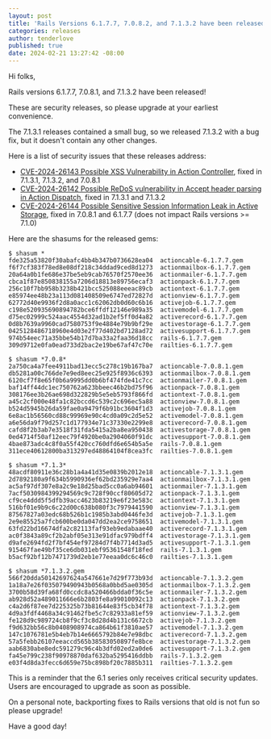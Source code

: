 ```yaml
---
layout: post
title: 'Rails Versions 6.1.7.7, 7.0.8.2, and 7.1.3.2 have been released!'
categories: releases
author: tenderlove
published: true
date: 2024-02-21 13:27:42 -08:00
---
```


Hi folks,

Rails versions 6.1.7.7, 7.0.8.1, and 7.1.3.2 have been released!

These are security releases, so please upgrade at your earliest convenience.

The 7.1.3.1 releases contained a small bug, so we released 7.1.3.2 with a bug fix, but it doesn't contain any other changes.

Here is a list of security issues that these releases address:

* [CVE-2024-26143 Possible XSS Vulnerability in Action Controller](https://discuss.rubyonrails.org/t/possible-xss-vulnerability-in-action-controller/84947), fixed in 7.1.3.1, 7.1.3.2, and 7.0.8.1
* [CVE-2024-26142 Possible ReDoS vulnerability in Accept header parsing in Action Dispatch](https://discuss.rubyonrails.org/t/possible-redos-vulnerability-in-accept-header-parsing-in-action-dispatch/84946), fixed in 7.1.3.1 and 7.1.3.2
* [CVE-2024-26144 Possible Sensitive Session Information Leak in Active Storage](https://discuss.rubyonrails.org/t/possible-sensitive-session-information-leak-in-active-storage/84945), fixed in 7.0.8.1 and 6.1.7.7 (does not impact Rails versions >= 7.1.0)

Here are the shasums for the released gems:

```
$ shasum *
fde325a53820f30abafc4bb4b347b0736628ea04  actioncable-6.1.7.7.gem
f6f7cf383f78ed8e08df218c34ddad9ced8d1273  actionmailbox-6.1.7.7.gem
20a64a0b1fe686e37be5eb9cab76570f2570ee36  actionmailer-6.1.7.7.gem
cbca1f87e850838155a7206d18813e89756ecaf3  actionpack-6.1.7.7.gem
256c10f7bb958b3238b421bcc525088eeeac89cb  actiontext-6.1.7.7.gem
e85974ee48b23a113d081408509e6747ed72827d  actionview-6.1.7.7.gem
62772d40e9936f2d8a0acc1c62062db0d60c6b16  activejob-6.1.7.7.gem
c198e520935690894782bce6ffdf12146e989a35  activemodel-6.1.7.7.gem
d75ec02999c524aac4554d32ad1b2ef5ff0d4a82  activerecord-6.1.7.7.gem
0d8b7639a9960cad7580753f9e4884e79b9bf29e  activestorage-6.1.7.7.gem
0425128486718960e4d03e2f77d402bd7128ad72  activesupport-6.1.7.7.gem
974b54eec71a35bbe54b17d7ba33a2faa36d18cc  rails-6.1.7.7.gem
309d9712e0fa0ead733d2bac2e19be67af47c70e  railties-6.1.7.7.gem

$ shasum *7.0.8*
2a750ca4a7fee4911bad13ecc5c278c19b167ba7  actioncable-7.0.8.1.gem
db5281a00c766de7e9ed8eec25e925f8936c6393  actionmailbox-7.0.8.1.gem
6120cf7f8e65f0b6a9995dd0b6bf474fde41c7cc  actionmailer-7.0.8.1.gem
baf14ff44dc1ec750762a623bbeec46b2bd75f96  actionpack-7.0.8.1.gem
308176ee3b26ae698d322829b5e5eb5793f866fd  actiontext-7.0.8.1.gem
a45c2cf000e48fa1c82bccd6c539c2c696ec5a88  actionview-7.0.8.1.gem
b524d5945b26da59fae0a9479f6b91bc3604f1d3  activejob-7.0.8.1.gem
6e8ac1b56560cd88c99969e90c4cd0a09c2d5e52  activemodel-7.0.8.1.gem
a6e56da9f79d257c1d177934e71c37330e2299e8  activerecord-7.0.8.1.gem
cafd8f2b3ab7e3518f31fda5415a2ba8ea950438  activestorage-7.0.8.1.gem
0ed4714f50af12eec79f4920be0a2904060f91dc  activesupport-7.0.8.1.gem
4bae873adc4c8f0a55f420cc760dfd6e654b5a5e  rails-7.0.8.1.gem
311ece40612800ba313297ed48864104f8cea3fc  railties-7.0.8.1.gem

$ shasum *7.1.3*
48acdf80911e36c28b1a4a41d35e0839b2012e18  actioncable-7.1.3.1.gem
2d7892180a9f634b5990936ef62bd235929e7aa4  actionmailbox-7.1.3.1.gem
ac5af97df307e8a2c9e18d25bad5cc0a6ab94601  actionmailer-7.1.3.1.gem
7acf5030984399294569c9c728f90ccf80605d72  actionpack-7.1.3.1.gem
cf9ce4ddd5f5dfb39acc4623b83219e6f23e583c  actiontext-7.1.3.1.gem
516bf01e9b9c6c22d00c638b080f3c7979441590  actionview-7.1.3.1.gem
87567827a03edc68b526b1c1985b3abd0446fe3d  activejob-7.1.3.1.gem
2e9e85525a7fcb600be0da047dd2ea2ce9758651  activemodel-7.1.3.1.gem
63fd22bd16674dfa2c82113faf93eb9edabaae40  activerecord-7.1.3.1.gem
ac0f3843a89cf2b2abf05e313e91dfac979bdff4  activestorage-7.1.3.1.gem
d9afe2694fd2f7bf454ef97284d7f4b7714d3ad5  activesupport-7.1.3.1.gem
915467fae49bf35ce6db031ebf95361548f18fed  rails-7.1.3.1.gem
b5acf92bf12b7471739d2eb1e77eeaa0dc6c46c0  railties-7.1.3.1.gem

$ shasum *7.1.3.2.gem
566f20dda50142697624a547661e7d29f773b93d  actioncable-7.1.3.2.gem
1a18a7e26f035079490943b0568a0bbd5ae0305d  actionmailbox-7.1.3.2.gem
3700b58d39fa68fd0ccdc8a520466bdda0f36c5e  actionmailer-7.1.3.2.gem
ab928d52a489011666e6b2803fe8a99010092c13  actionpack-7.1.3.2.gem
c4a2d6f87ee7d225325b73b81644e83f5cb34f78  actiontext-7.1.3.2.gem
4d9a3fdf4468a34c91462fbe5c7c82933a81ef59  actionview-7.1.3.2.gem
fe128d9c989724cb8f9cf3c8d28d4b131c6672cb  activejob-7.1.3.2.gem
f9d632bb56c8b0408908974ca864b61f3810ae57  activemodel-7.1.3.2.gem
147c1076781e5b4eb7b14e6665792b84e7e98dbc  activerecord-7.1.3.2.gem
57a5febb26107eeaccd565b38583050897fe8bce  activestorage-7.1.3.2.gem
aab6830abe8edc591279c96c4b3dfd02ed2a0de6  activesupport-7.1.3.2.gem
fa45e799c238f90978870daf632ba5295416ddbb  rails-7.1.3.2.gem
e03f4d8da3fecc6d659e75bc898bf20c7885b311  railties-7.1.3.2.gem
```

This is a reminder that the 6.1 series only receives critical security updates.
Users are encouraged to upgrade as soon as possible.

On a personal note, backporting fixes to Rails versions that old is not fun so please upgrade!

Have a good day!

